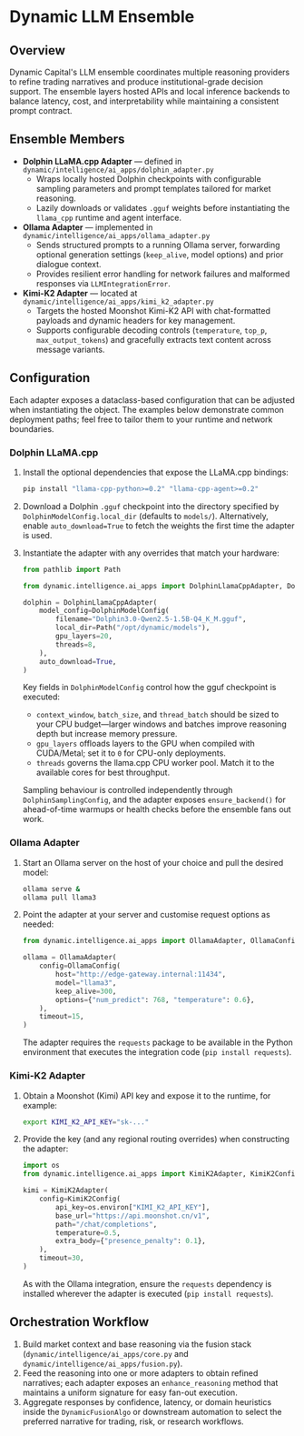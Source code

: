 # Dynamic LLM Ensemble

## Overview

Dynamic Capital's LLM ensemble coordinates multiple reasoning providers to
refine trading narratives and produce institutional-grade decision support. The
ensemble layers hosted APIs and local inference backends to balance latency,
cost, and interpretability while maintaining a consistent prompt contract.

## Ensemble Members

- **Dolphin LLaMA.cpp Adapter** — defined in
  `dynamic/intelligence/ai_apps/dolphin_adapter.py`
  - Wraps locally hosted Dolphin checkpoints with configurable sampling
    parameters and prompt templates tailored for market reasoning.
  - Lazily downloads or validates `.gguf` weights before instantiating the
    `llama_cpp` runtime and agent interface.
- **Ollama Adapter** — implemented in
  `dynamic/intelligence/ai_apps/ollama_adapter.py`
  - Sends structured prompts to a running Ollama server, forwarding optional
    generation settings (`keep_alive`, model options) and prior dialogue
    context.
  - Provides resilient error handling for network failures and malformed
    responses via `LLMIntegrationError`.
- **Kimi-K2 Adapter** — located at
  `dynamic/intelligence/ai_apps/kimi_k2_adapter.py`
  - Targets the hosted Moonshot Kimi-K2 API with chat-formatted payloads and
    dynamic headers for key management.
  - Supports configurable decoding controls (`temperature`, `top_p`,
    `max_output_tokens`) and gracefully extracts text content across message
    variants.

## Configuration

Each adapter exposes a dataclass-based configuration that can be adjusted when
instantiating the object. The examples below demonstrate common deployment
paths; feel free to tailor them to your runtime and network boundaries.

### Dolphin LLaMA.cpp

1. Install the optional dependencies that expose the LLaMA.cpp bindings:

   ```bash
   pip install "llama-cpp-python>=0.2" "llama-cpp-agent>=0.2"
   ```

2. Download a Dolphin `.gguf` checkpoint into the directory specified by
   `DolphinModelConfig.local_dir` (defaults to `models/`). Alternatively, enable
   `auto_download=True` to fetch the weights the first time the adapter is used.

3. Instantiate the adapter with any overrides that match your hardware:

   ```python
   from pathlib import Path

   from dynamic.intelligence.ai_apps import DolphinLlamaCppAdapter, DolphinModelConfig

   dolphin = DolphinLlamaCppAdapter(
       model_config=DolphinModelConfig(
           filename="Dolphin3.0-Qwen2.5-1.5B-Q4_K_M.gguf",
           local_dir=Path("/opt/dynamic/models"),
           gpu_layers=20,
           threads=8,
       ),
       auto_download=True,
   )
   ```

   Key fields in `DolphinModelConfig` control how the gguf checkpoint is
   executed:

   - `context_window`, `batch_size`, and `thread_batch` should be sized to your
     CPU budget—larger windows and batches improve reasoning depth but increase
     memory pressure.
   - `gpu_layers` offloads layers to the GPU when compiled with CUDA/Metal; set
     it to `0` for CPU-only deployments.
   - `threads` governs the llama.cpp CPU worker pool. Match it to the available
     cores for best throughput.

   Sampling behaviour is controlled independently through
   `DolphinSamplingConfig`, and the adapter exposes `ensure_backend()` for
   ahead-of-time warmups or health checks before the ensemble fans out work.

### Ollama Adapter

1. Start an Ollama server on the host of your choice and pull the desired model:

   ```bash
   ollama serve &
   ollama pull llama3
   ```

2. Point the adapter at your server and customise request options as needed:

   ```python
   from dynamic.intelligence.ai_apps import OllamaAdapter, OllamaConfig

   ollama = OllamaAdapter(
       config=OllamaConfig(
           host="http://edge-gateway.internal:11434",
           model="llama3",
           keep_alive=300,
           options={"num_predict": 768, "temperature": 0.6},
       ),
       timeout=15,
   )
   ```

   The adapter requires the `requests` package to be available in the Python
   environment that executes the integration code (`pip install requests`).

### Kimi-K2 Adapter

1. Obtain a Moonshot (Kimi) API key and expose it to the runtime, for example:

   ```bash
   export KIMI_K2_API_KEY="sk-..."
   ```

2. Provide the key (and any regional routing overrides) when constructing the
   adapter:

   ```python
   import os
   from dynamic.intelligence.ai_apps import KimiK2Adapter, KimiK2Config

   kimi = KimiK2Adapter(
       config=KimiK2Config(
           api_key=os.environ["KIMI_K2_API_KEY"],
           base_url="https://api.moonshot.cn/v1",
           path="/chat/completions",
           temperature=0.5,
           extra_body={"presence_penalty": 0.1},
       ),
       timeout=30,
   )
   ```

   As with the Ollama integration, ensure the `requests` dependency is installed
   wherever the adapter is executed (`pip install requests`).

## Orchestration Workflow

1. Build market context and base reasoning via the fusion stack
   (`dynamic/intelligence/ai_apps/core.py` and
   `dynamic/intelligence/ai_apps/fusion.py`).
2. Feed the reasoning into one or more adapters to obtain refined narratives;
   each adapter exposes an `enhance_reasoning` method that maintains a uniform
   signature for easy fan-out execution.
3. Aggregate responses by confidence, latency, or domain heuristics inside the
   `DynamicFusionAlgo` or downstream automation to select the preferred
   narrative for trading, risk, or research workflows.
